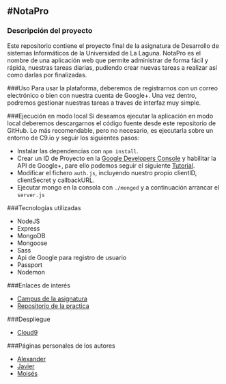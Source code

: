 #**NotaPro**
--------
### Descripción del proyecto
Este repositorio contiene el proyecto final de la asignatura de Desarrollo de sistemas Informáticos de la Universidad de La Laguna.
NotaPro es el nombre de una aplicación web que permite administrar de forma fácil y rápida, nuestras tareas diarias, pudiendo crear nuevas tareas a realizar así como darlas por finalizadas.

###Uso
Para usar la plataforma, deberemos de registrarnos con un correo electrónico o bien con nuestra cuenta de Google+. Una vez dentro, podremos gestionar nuestras tareas a traves de interfaz muy simple.

###Ejecución en modo local
Si deseamos ejecutar la aplicación en modo local deberemos descargarnos el código fuente desde este repositorio de GitHub. Lo más recomendable, pero no necesario, es ejecutarla sobre un entorno de C9.io
y seguir los siguientes pasos:
* Instalar las dependencias con `npm install`.
* Crear un ID de Proyecto en la [Google Developers Console](https://console.developers.google.com) y habilitar la API de Google+, pare ello podemos seguir el siguiente [Tutorial](https://scotch.io/tutorials/easy-node-authentication-google).
* Modificar el fichero `auth.js`, incluyendo nuestro propio clientID, clientSecret y callbackURL.
* Ejecutar mongo en la consola con `./mongod` y a continuación arrancar el `server.js`

###Tecnologías utilizadas
* NodeJS
* Express
* MongoDB
* Mongoose
* Sass
* Api de Google para registro de usuario
* Passport
* Nodemon





###Enlaces de interés
* [Campus de la asignatura](https://campusvirtual.ull.es/1516/course/view.php?id=144)
* [Repositorio de la practica](https://github.com/alu0100505009/proyectoDSI.git)

###Despliegue
* [Cloud9]()


###Páginas personales de los autores
* [Alexander](http://alu0100767421.github.io/)
* [Javier](http://alu0100505009.github.io/)
* [Moisés](http://alu0100782851.github.io/)



